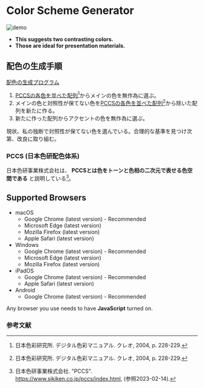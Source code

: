 # Color Scheme Generator

![demo](https://user-images.githubusercontent.com/124262891/218033714-78d532d8-80c4-4749-b91f-d7bec766f955.gif)

* __This suggests two contrasting colors.__
* __Those are ideal for presentation materials.__

## 配色の生成手順

[配色の生成プログラム](JavaScript/color-scheme-generation.js)

1. [PCCSの各色を並べた配列](JavaScript/color-code-store.js)[^1]からメインの色を無作為に選ぶ。
2. メインの色と対照性が保てない色を[PCCSの各色を並べた配列](JavaScript/color-code-store.js)[^1]から除いた配列を新たに作る。
3. 新たに作った配列からアクセントの色を無作為に選ぶ。

現状、私の独断で対照性が保てない色を選んでいる。合理的な基準を見つけ次第、改良に取り組む。

### PCCS (日本色研配色体系)

日本色研事業株式会社は、 __PCCSとは色をトーンと色相の二次元で表せる色空間である__ と説明している[^2]。

## Supported Browsers

* macOS
    * Google Chrome (latest version) - Recommended
    * Microsoft Edge (latest version)
    * Mozilla Firefox (latest version)
    * Apple Safari (latest version)
* Windows
    * Google Chrome (latest version) - Recommended
    * Microsoft Edge (latest version)
    * Mozilla Firefox (latest version)
* iPadOS
    * Google Chrome (latest version) - Recommended
    * Apple Safari (latest version)
* Android
    * Google Chrome (latest version) - Recommended

Any browser you use needs to have __JavaScript__ turned on.

### 参考文献

[^1]: 日本色彩研究所. デジタル色彩マニュアル. クレオ, 2004, p. 228-229.
[^2]: 日本色研事業株式会社. "PCCS". https://www.sikiken.co.jp/pccs/index.html, (参照2023-02-14).
